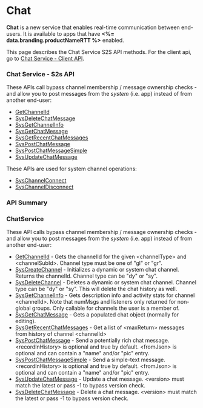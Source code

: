 # Chat






**Chat** is a new service that enables real-time communication between end-users. It is available to apps that have **<%= data.branding.productNameRTT %>** enabled.

This page describes the Chat Service S2S API methods. For the client api, go to [Chat Service - Client API](/api/capi/chat).

### Chat Service - S2s API

These APIs call bypass channel membership / message ownership checks - and allow you to post messages from the *system* (i.e. app) instead of from another end-user:

* [GetChannelId](/api/s2s/chat/getchannelid)
* [SysDeleteChatMessage](/api/s2s/chat/sysdeletechatmessage)
* [SysGetChannelInfo](/api/s2s/chat/sysgetchannelinfo)
* [SysGetChatMessage](/api/s2s/chat/sysgetchatmessage)
* [SysGetRecentChatMessages](/api/s2s/chat/sysgetrecentchatmessages)
* [SysPostChatMessage](/api/s2s/chat/syspostchatmessage)
* [SysPostChatMessageSimple](/api/s2s/chat/syspostchatmessagesimple)
* [SysUpdateChatMessage](/api/s2s/chat/sysupdatechatmessage)

These APIs are used for system channel operations:

* [SysChannelConnect](/api/s2s/chat/syschannelconnect)
* [SysChannelDisconnect](/api/s2s/chat/syschanneldisconnect)


### API Summary

### ChatService

These API calls bypass channel membership / message ownership checks - and allow you to post messages from the *system* (i.e. app) instead of from another end-user:

* [GetChannelId](/api/s2s/chat/getchannelid) - Gets the channelId for the given \<channelType\> and \<channelSubId\>. Channel type must be one of "gl" or "gr".
* [SysCreateChannel](/api/s2s/chat/syscreatechannel) - Initializes a dynamic or system chat channel. Returns the channelId. Channel type can be "dy" or "sy".
* [SysDeleteChannel](/api/s2s/chat/sysdeletechannel) - Deletes a dynamic or system chat channel. Channel type can be "dy" or "sy". This will delete the chat history as well.
* [SysGetChannelInfo](/api/s2s/chat/sysgetchannelinfo) - Gets description info and activity stats for channel \<channelId\>. Note that numMsgs and listeners only returned for non-global groups. Only callable for channels the user is a member of.
* [SysGetChatMessage](/api/s2s/chat/sysgetchatmessage) - Gets a populated chat object (normally for editing).
* [SysGetRecentChatMessages](/api/s2s/chat/sysgetrecentchatmessages) - Get a list of \<maxReturn\> messages from history of channel \<channelId\>
* [SysPostChatMessage](/api/s2s/chat/syspostchatmessage) - Send a potentially rich chat message. \<recordInHistory\> is optional and true by default. \<fromJson\> is optional and can contain a "name" and/or "pic" entry.
* [SysPostChatMessageSimple](/api/s2s/chat/syspostchatmessagesimple) - Send a simple-text message. \<recordInHistory\> is optional and true by default. \<fromJson\> is optional and can contain a "name" and/or "pic" entry.
* [SysUpdateChatMessage](/api/s2s/chat/sysupdatechatmessage) - Update a chat message. \<version\> must match the latest or pass -1 to bypass version check.
* [SysDeleteChatMessage](/api/s2s/chat/sysdeletechatmessage) - Delete a chat message. \<version\> must match the latest or pass -1 to bypass version check.

<DocCardList />